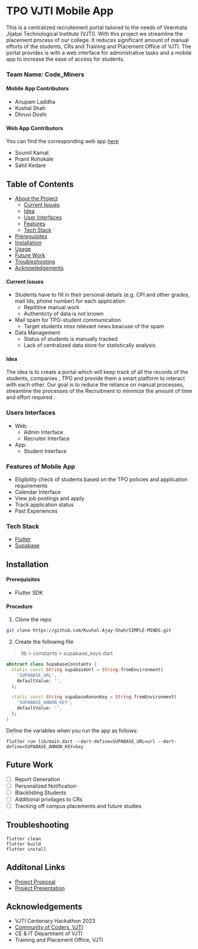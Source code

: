 # TPO VJTI Mobile App
<!-- Description -->
This is a centralized recruitement portal tailored to the needs of Veermata Jijabai Technological Institute (VJTI). With this project we streamline the placement process of our college. It reduces significant amount of manual efforts of the students, CRs and Training and Placement Office of VJTI. The portal provides is with a web interface for administrative tasks and a mobile app to increase the ease of access for students.
### Team Name: Code_Miners
#### Mobile App Contributors
* Anupam Laddha
* Kushal Shah
* Dhruvi Doshi
#### Web App Contributors
You can find the corresponding web app [here](https://github.com/PranitRohokale/TPO-Code_miners)
* Soumil Kamat
* Pranit Rohokale
* Sahil Kedare

## Table of Contents

* [About the Project](#about-the-project)
  * [Current Issues](#current-issues)
  * [Idea](#idea)
  * [User Interfaces](#users-interfaces)
  * [Features](#features-of-mobile-app)
  * [Tech Stack](#tech-stack)
* [Prerequisites](#prerequisites)
* [Installation](#installation)
* [Usage](#usage)
* [Future Work](#future-work)
* [Troubleshooting](#troubleshooting)
* [Acknowledgements](#acknowledgements)


#### Current Issues
* Students have to fill in their personal details (e.g. CPI and other grades, mail Ids, phone number) for each application
  * Repititive manual work
  * Authenticty of data is not known
* Mail spam for TPO-student communication
  * Target students miss relevant news beacuse of the spam
* Data Management
  * Status of students is manually tracked
  * Lack of centralized data store for statistically analysis
#### Idea
The idea is to create a portal which will keep track of all the records of the students, companies , TPO and provide them a smart platform to interact with each other. 
Our goal is to reduce the reliance on manual processes, streamline the processes of the Recruitment to minimize the amount of time and effort required .

### Users Interfaces
* Web: 
    * Admin Interface
    * Recruiter Interface
* App:
    * Student Interface

### Features of Mobile App
* Eligibility check of students based on the TPO policies and application requirements 
* Calendar Interface
* View job postings and apply
* Track application status
* Past Experiences

### Tech Stack
* [Flutter](https://flutter.dev/)
* [Supabase](https://supabase.com/)




## Installation    
#### Prerequisites
* Flutter SDK
#### Procedure
1. Clone the repo
```sh
git clone https://github.com/Kushal-Ajay-Shah/SIMPLE-MINDS.git
```
2. Create the following file 
> lib > constants > supabase_keys.dart
``` dart
abstract class SupabaseConstants {
  static const String supabaseUrl = String.fromEnvironment(
    'SUPABASE_URL',
    defaultValue: '',
  );

  static const String supabaseAnnonKey = String.fromEnvironment(
    'SUPABASE_ANNON_KEY',
    defaultValue: '',
  );
}
```

Define the variables when you run the app as follows:
```
flutter run lib/main.dart --dart-define=SUPABASE_URL=url --dart-define=SUPABASE_ANNON_KEY=key
```
## Future Work
- [ ] Report Generation
- [ ] Personalized Notification
- [ ] Blacklisting Students
- [ ] Additional privilages to CRs
- [ ] Tracking off campus placements and future studies

## Troubleshooting
```
flutter clean
flutter build
flutter install
```

## Additonal Links
* [Project Proposal](https://docs.google.com/document/d/18tS0-9OED2pYSUQRYiOzPbNUnX8WpJ4jyxYk1BFUudw/edit?usp=sharing)
* [Project Presentation](https://www.canva.com/design/DAFZH9rrBM0/1f0uF4FOCKAbIpqWRUZWuQ/view?utm_content=DAFZH9rrBM0&utm_campaign=designshare&utm_medium=link2&utm_source=sharebutton)

<!-- ACKNOWLEDGEMENTS AND REFERENCES -->
## Acknowledgements
*   VJTI Centenary Hackathon 2023
*   [Community of Coders, VJTI](https://github.com/CommunityOfCoders/) 
*   CE & IT Department of VJTI
*   Training and Placement Office, VJTI